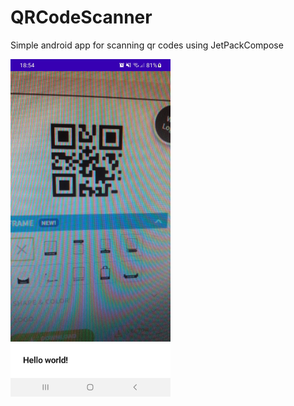 # QRCodeScanner
Simple android app for scanning qr codes using JetPackCompose

<p>
<img src="https://github.com/avelycure/avelycure/blob/master/assets/qr_code_scanner/main.jpg" width="256" />
</p>
